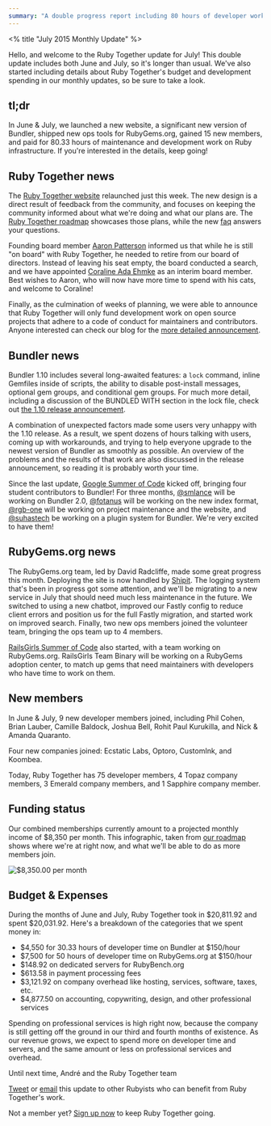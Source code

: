 ```yaml
---
summary: "A double progress report including 80 hours of developer work paid for, a new website, a new Bundler version, RubyGems progress, and juicy financial details."
---
```

<% title "July 2015 Monthly Update" %>

Hello, and welcome to the Ruby Together update for July! This double update includes both June and July, so it's longer than usual. We've also started including details about Ruby Together's budget and development spending in our monthly updates, so be sure to take a look.

## tl;dr

In June & July, we launched a new website, a significant new version of Bundler, shipped new ops tools for RubyGems.org, gained 15 new members, and paid for 80.33 hours of maintenance and development work on Ruby infrastructure. If you're interested in the details, keep going!

## Ruby Together news

The [Ruby Together website](https://rubytogether.org) relaunched just this week. The new design is a direct result of feedback from the community, and focuses on keeping the community informed about what we're doing and what our plans are. The [Ruby Together roadmap](https://rubytogether.org/roadmap) showcases those plans, while the new [faq](https://rubytogether.org/companies#faq) answers your questions.

Founding board member [Aaron Patterson](http://twitter.com/tenderlove) informed us that while he is still "on board" with Ruby Together, he needed to retire from our board of directors. Instead of leaving his seat empty, the board conducted a search, and we have appointed [Coraline Ada Ehmke](http://twitter.com/coralineada) as an interim board member. Best wishes to Aaron, who will now have more time to spend with his cats, and welcome to Coraline!

Finally, as the culmination of weeks of planning, we were able to announce that Ruby Together will only fund development work on open source projects that adhere to a code of conduct for maintainers and contributors. Anyone interested can check our blog for the [more detailed announcement](https://rubytogether.org/news/2015-07-15-project-codes-of-conduct).

## Bundler news

Bundler 1.10 includes several long-awaited features: a `lock` command, inline Gemfiles inside of scripts, the ability to disable post-install messages, optional gem groups, and conditional gem groups. For much more detail, including a discussion of the BUNDLED WITH section in the lock file, check out [the 1.10 release announcement](http://bundler.io/blog/2015/06/24/version-1-10-released.html).

A combination of unexpected factors made some users very unhappy with the 1.10 release. As a result, we spent dozens of hours talking with users, coming up with workarounds, and trying to help everyone upgrade to the newest version of Bundler as smoothly as possible. An overview of the problems and the results of that work are also discussed in the release announcement, so reading it is probably worth your time.

Since the last update, [Google Summer of Code](https://www.google-melange.com) kicked off, bringing four student contributors to Bundler! For three months, [@smlance](https://github.com/smlance) will be working on Bundler 2.0, [@fotanus](https://github.com/fotanus) will be working on the new index format, [@rgb-one](https://github.com/rgb-one) will be working on project maintenance and the website, and [@suhastech](https://github.com/suhastech) be working on a plugin system for Bundler. We're very excited to have them!

## RubyGems.org news

The RubyGems.org team, led by David Radcliffe, made some great progress this month. Deploying the site is now handled by [Shipit](https://github.com/Shopify/shipit-engine). The logging system that's been in progress got some attention, and we'll be migrating to a new service in July that should need much less maintenance in the future. We switched to using a new chatbot, improved our Fastly config to reduce client errors and position us for the full Fastly migration, and started work on improved search. Finally, two new ops members joined the volunteer team, bringing the ops team up to 4 members.

[RailsGirls Summer of Code](http://railsgirlssummerofcode.org) also started, with a team working on RubyGems.org. RailsGirls Team Binary will be working on a RubyGems adoption center, to match up gems that need maintainers with developers who have time to work on them.

## New members

In June & July, 9 new developer members joined, including Phil Cohen, Brian Lauber, Camille Baldock, Joshua Bell, Rohit Paul Kurukilla, and Nick & Amanda Quaranto.

Four new companies joined: Ecstatic Labs, Optoro, CustomInk, and Koombea.

Today, Ruby Together has 75 developer members, 4 Topaz company members, 3 Emerald company members, and 1 Sapphire company member.

## Funding status

Our combined memberships currently amount to a projected monthly income of $8,350 per month. This infographic, taken from [our roadmap](https://rubytogether.org/roadmap) shows where we're at right now, and what we'll be able to do as more members join.

![$8,350.00 per month](/email/2015-07-18-july-2015-monthly-update/roadmap-status.png)

## Budget & Expenses

During the months of June and July, Ruby Together took in $20,811.92 and spent $20,031.92. Here's a breakdown of the categories that we spent money in:

  * $4,550 for 30.33 hours of developer time on Bundler at $150/hour
  * $7,500 for 50 hours of developer time on RubyGems.org at $150/hour
  * $148.92 on dedicated servers for RubyBench.org
  * $613.58 in payment processing fees
  * $3,121.92 on company overhead like hosting, services, software, taxes, etc.
  * $4,877.50 on accounting, copywriting, design, and other professional services

Spending on professional services is high right now, because the company is still getting off the ground in our third and fourth months of existence. As our revenue grows, we expect to spend more on developer time and servers, and the same amount or less on professional services and overhead.

Until next time,
André and the Ruby Together team


[Tweet](https://twitter.com/intent/tweet?text=The%20Ruby%20Together%20June%202015%20update:%20Bundler%201.10%20and%20ShipIt%20for%20RubyGems.org&url=https://rubytogether.org/news/) or [email](mailto:?body=The%20Ruby%20Together%20June%202015%20update:%20Bundler%201.10%20and%20ShipIt%20for%20RubyGems.org.subject=I%20joined%20Ruby%20Together.%20Here%27s%20why%20you%20should%20too.) this update to other Rubyists who can benefit from Ruby Together's work.

Not a member yet? [Sign up now](https://rubytogether.org) to keep Ruby Together going.